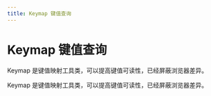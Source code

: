 ```yaml
---
title: Keymap 键值查询
---
```

# Keymap 键值查询

<div class="used-tiny">

Keymap 是键值映射工具类，可以提高键值可读性，已经屏蔽浏览器差异。

</div>

<div class="used-config">

Keymap 是键值映射工具类，可以提高键值可读性，已经屏蔽浏览器差异。

</div>
